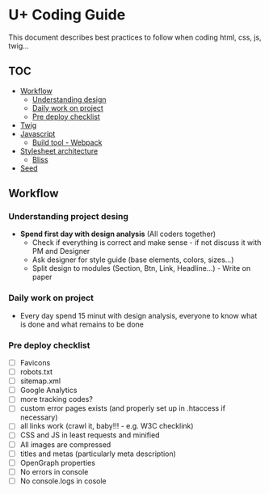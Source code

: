 # U+ Coding Guide

This document describes best practices to follow when coding html, css, js, twig...

## TOC

- [Workflow](WORKFLOW.md)
	- [Understanding design](#design)
	- [Daily work on project](#daily-work-on-project)
	- [Pre deploy checklist](#pre-deploy-checklist)
- [Twig](./twig/TWIG.md)    
- [Javascript](https://github.com/usertech/javascript-guide/)
	- [Build tool - Webpack](https://github.com/usertech/javascript-guide/blob/master/OUR_BUILD_TOOL.md)
- [Stylesheet architecture](./css/CSS.md)
  - [Bliss](./css/BLISS.md)
- [Seed](./seed/SEED.md)


## Workflow

### Understanding project desing <a id="design"></a>

- **Spend first day with design analysis** (All coders together)
	- Check if everything is correct and make sense - if not discuss it with PM and Designer
	- Ask designer for style guide (base elements, colors, sizes...)
	- Split design to modules (Section, Btn, Link, Headline...) - Write on paper

### Daily work on project
- Every day spend 15 minut with design analysis, everyone to know what is done and what remains to be done

### Pre deploy checklist
- [ ] Favicons
- [ ] robots.txt
- [ ] sitemap.xml
- [ ] Google Analytics
- [ ] more tracking codes?
- [ ] custom error pages exists (and properly set up in .htaccess if necessary)
- [ ] all links work (crawl it, baby!!! - e.g. W3C checklink)
- [ ] CSS and JS in least requests and minified
- [ ] All images are compressed
- [ ] titles and metas (particularly meta description)
- [ ] OpenGraph properties
- [ ] No errors in console
- [ ] No console.logs in cosole